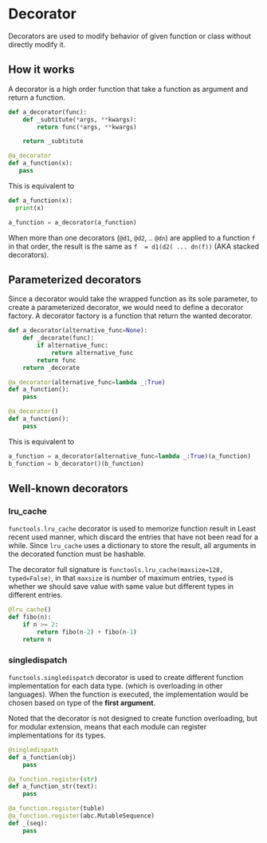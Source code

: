 # Decorator

Decorators are used to modify behavior of given function or class without directly modify it.

## How it works

A decorator is a high order function that take a function as argument and return a function.

```python
def a_decorator(func):
    def _subtitute(*args, **kwargs):
        return func(*args, **kwargs)

    return _subtitute

@a_decorator
def a_function(x):
   pass
```

This is equivalent to

```python
def a_function(x):
  print(x)

a_function = a_decorator(a_function)
```

When more than one decorators (`@d1`, `@d2`, .. `@dn`) are applied to a function `f` in that order, the result is the same as   `f  = d1(d2( ... dn(f))` (AKA stacked decorators).

## Parameterized decorators

Since a decorator would take the wrapped function as its sole parameter, to create a parameterized decorator, we would need to define a decorator factory. A decorator factory is a function that return the wanted decorator.

```python
def a_decorator(alternative_func=None):
    def _decorate(func):
        if alternative_func:
            return alternative_func
        return func
    return _decorate

@a_decorator(alternative_func=lambda _:True)
def a_function():
    pass

@a_decorator()
def a_function():
    pass
```

This is equivalent to

```python
a_function = a_decorator(alternative_func=lambda _:True)(a_function)
b_function = b_decorator()(b_function)
```

## Well-known decorators

### lru_cache

`functools.lru_cache` decorator is used to memorize function result in Least recent used manner, which discard the entries that have not been read for a while. Since `lru_cache` uses a dictionary to store the result, all arguments in the decorated function must be hashable. 

The decorator full signature is `functools.lru_cache(maxsize=128, typed=False)`, in that `maxsize` is number of maximum entries, `typed` is whether we should save value with same value but different types in different entries.

```python
@lru_cache()
def fibo(n):
    if n >= 2:
        return fibo(n-2) + fibo(n-1)
    return n
```

### singledispatch

`functools.singledispatch` decorator is used to create different function implementation for each data type. (which is overloading in other languages). When the function is executed, the implementation would be chosen based on type of the **first argument**.

Noted that the decorator is not designed to create function overloading, but for modular extension, means that each module can register implementations for its types.

```python
@singledispath
def a_function(obj)
    pass

@a_function.register(str)
def a_function_str(text):
    pass

@a_function.register(tuble)
@a_function.register(abc.MutableSequence)
def _(seq):
    pass
```
